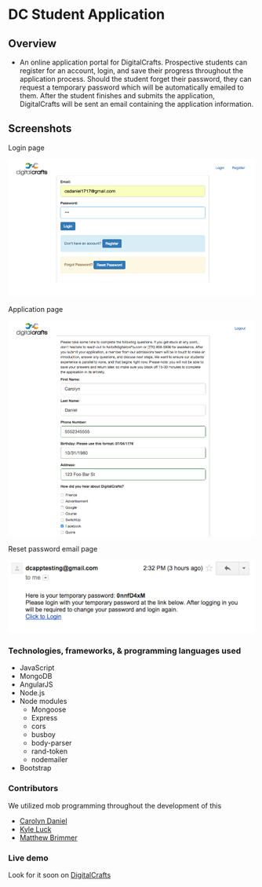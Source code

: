 # DC Student Application

## Overview
* An online application portal for DigitalCrafts. Prospective students can register for an account, login, and save their progress throughout the application process. Should the student forget their password, they can request a temporary password which will be automatically emailed to them. After the student finishes and submits the application, DigitalCrafts will be sent an email containing the application information.


## Screenshots

Login page

![Login Page](img/login.png)


Application page

![Application Page](img/app.png)


Reset password email page

![Reset Password Email Page](img/newpassword.png)



### Technologies, frameworks, & programming languages used
* JavaScript
* MongoDB
* AngularJS
* Node.js
* Node modules
  * Mongoose
  * Express
  * cors
  * busboy
  * body-parser
  * rand-token
  * nodemailer
* Bootstrap


### Contributors
We utilized mob programming throughout the development of this
* [Carolyn Daniel](https://github.com/csdaniel17)
* [Kyle Luck](https://github.com/kyleluck)
* [Matthew Brimmer](https://github.com/mbrimmer83)


### Live demo

Look for it soon on [DigitalCrafts](http://digitalcrafts.com/)

